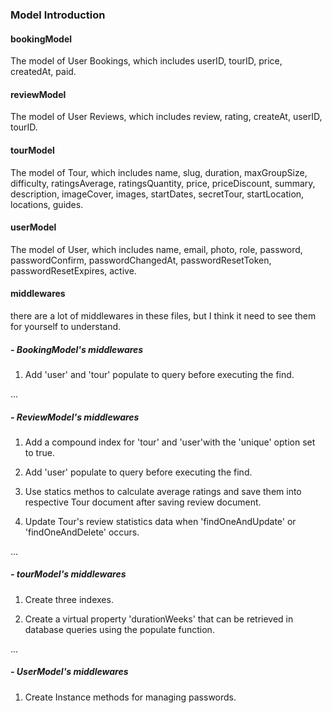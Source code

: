 ### Model Introduction

#### bookingModel

The model of User Bookings, which includes userID, tourID, price, createdAt, paid.

#### reviewModel

The model of User Reviews, which includes review, rating, createAt, userID, tourID.

#### tourModel

The model of Tour, which includes name, slug, duration, maxGroupSize, difficulty, ratingsAverage, ratingsQuantity, price, priceDiscount, summary, description, imageCover, images, startDates, secretTour, startLocation, locations, guides.

#### userModel

The model of User, which includes name, email, photo, role, password, passwordConfirm, passwordChangedAt, passwordResetToken, passwordResetExpires, active.

#### middlewares

there are a lot of middlewares in these files, but I think it need to see them for yourself to understand.

##### - BookingModel's middlewares

1. Add 'user' and 'tour' populate to query before executing the find.

...

##### - ReviewModel's middlewares

1. Add a compound index for 'tour' and 'user'with the 'unique' option set to true.

2. Add 'user' populate to query before executing the find.

3. Use statics methos to calculate average ratings and save them into respective Tour document after saving review document.

4. Update Tour's review statistics data when 'findOneAndUpdate' or 'findOneAndDelete' occurs.

...

##### - tourModel's middlewares

1. Create three indexes.

2. Create a virtual property 'durationWeeks' that can be retrieved in database queries using the populate function.

...

##### - UserModel's middlewares

1. Create Instance methods for managing passwords.

